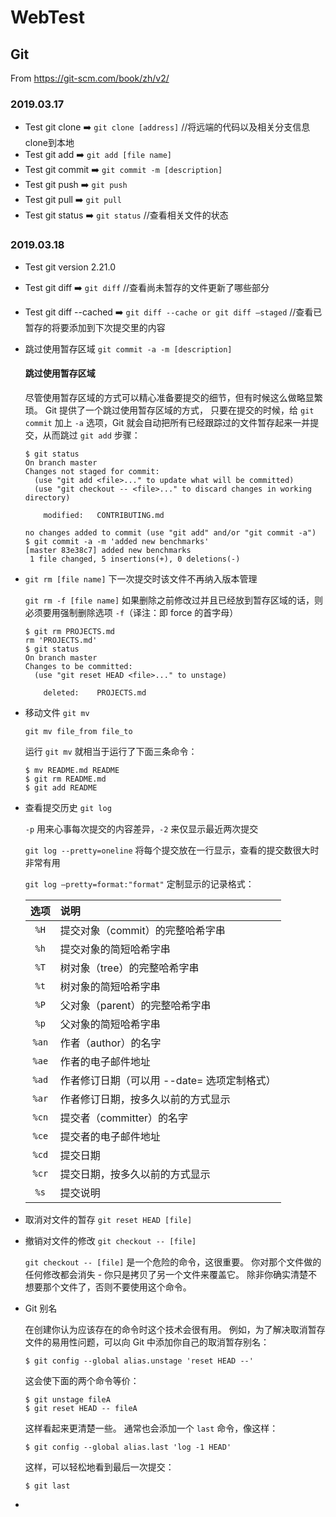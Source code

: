 # WebTest

## Git 

From https://git-scm.com/book/zh/v2/

### 2019.03.17

- Test git clone  ➡️  `git clone [address]` //将远端的代码以及相关分支信息clone到本地
- Test git add  ➡️  `git add [file name]`
- Test git commit  ➡️  `git commit -m [description]`
- Test git push  ➡️  `git push`
- Test git pull  ➡️  `git pull`
- Test git status  ➡️  `git status` //查看相关文件的状态

### 2019.03.18

- Test git version 2.21.0

- Test git diff  ➡️  `git diff` //查看尚未暂存的文件更新了哪些部分

- Test git diff --cached  ➡️  `git diff --cache or git diff —staged` //查看已暂存的将要添加到下次提交里的内容

- 跳过使用暂存区域 `git commit -a -m [description]`

  #### 跳过使用暂存区域

  尽管使用暂存区域的方式可以精心准备要提交的细节，但有时候这么做略显繁琐。 Git 提供了一个跳过使用暂存区域的方式， 只要在提交的时候，给 `git commit` 加上 `-a` 选项，Git 就会自动把所有已经跟踪过的文件暂存起来一并提交，从而跳过 `git add` 步骤：

  ```console
  $ git status
  On branch master
  Changes not staged for commit:
    (use "git add <file>..." to update what will be committed)
    (use "git checkout -- <file>..." to discard changes in working directory)
  
      modified:   CONTRIBUTING.md
  
  no changes added to commit (use "git add" and/or "git commit -a")
  $ git commit -a -m 'added new benchmarks'
  [master 83e38c7] added new benchmarks
   1 file changed, 5 insertions(+), 0 deletions(-)
  ```

- `git rm [file name]` 下一次提交时该文件不再纳入版本管理

  `git rm -f [file name]` 如果删除之前修改过并且已经放到暂存区域的话，则必须要用强制删除选项 `-f`（译注：即 force 的首字母）

  ```console
  $ git rm PROJECTS.md
  rm 'PROJECTS.md'
  $ git status
  On branch master
  Changes to be committed:
    (use "git reset HEAD <file>..." to unstage)
  
      deleted:    PROJECTS.md
  ```

- 移动文件 `git mv`

  `git mv file_from file_to`

  运行 `git mv` 就相当于运行了下面三条命令：

  ```console
  $ mv README.md README
  $ git rm README.md
  $ git add README
  ```

- 查看提交历史 `git log`

  `-p` 用来心事每次提交的内容差异，`-2` 来仅显示最近两次提交

  `git log --pretty=oneline` 将每个提交放在一行显示，查看的提交数很大时非常有用

  `git log —pretty=format:"format"` 定制显示的记录格式：

  | 选项  | 说明                                        |
  | :---: | :------------------------------------------ |
  | `%H`  | 提交对象（commit）的完整哈希字串            |
  | `%h`  | 提交对象的简短哈希字串                      |
  | `%T`  | 树对象（tree）的完整哈希字串                |
  | `%t`  | 树对象的简短哈希字串                        |
  | `%P`  | 父对象（parent）的完整哈希字串              |
  | `%p`  | 父对象的简短哈希字串                        |
  | `%an` | 作者（author）的名字                        |
  | `%ae` | 作者的电子邮件地址                          |
  | `%ad` | 作者修订日期（可以用 --date= 选项定制格式） |
  | `%ar` | 作者修订日期，按多久以前的方式显示          |
  | `%cn` | 提交者（committer）的名字                   |
  | `%ce` | 提交者的电子邮件地址                        |
  | `%cd` | 提交日期                                    |
  | `%cr` | 提交日期，按多久以前的方式显示              |
  | `%s`  | 提交说明                                    |

- 取消对文件的暂存 `git reset HEAD [file]`

- 撤销对文件的修改 `git checkout -- [file]`

   `git checkout -- [file]` 是一个危险的命令，这很重要。 你对那个文件做的任何修改都会消失 - 你只是拷贝了另一个文件来覆盖它。 除非你确实清楚不想要那个文件了，否则不要使用这个命令。

- Git 别名

  在创建你认为应该存在的命令时这个技术会很有用。 例如，为了解决取消暂存文件的易用性问题，可以向 Git 中添加你自己的取消暂存别名：

  ```console
  $ git config --global alias.unstage 'reset HEAD --'
  ```

  这会使下面的两个命令等价：

  ```console
  $ git unstage fileA
  $ git reset HEAD -- fileA
  ```

  这样看起来更清楚一些。 通常也会添加一个 `last` 命令，像这样：

  ```console
  $ git config --global alias.last 'log -1 HEAD'
  ```

  这样，可以轻松地看到最后一次提交：

  ```console
  $ git last
  ```

- 